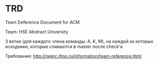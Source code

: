 # TRD
Team Deference Document for ACM

Team: HSE Abstract University

3 ветки (для каждого члена команды: A, K, M), на каждой из которых исходники, которые сливаются в master после check'а

Требования: http://neerc.ifmo.ru/information/team-reference.html
